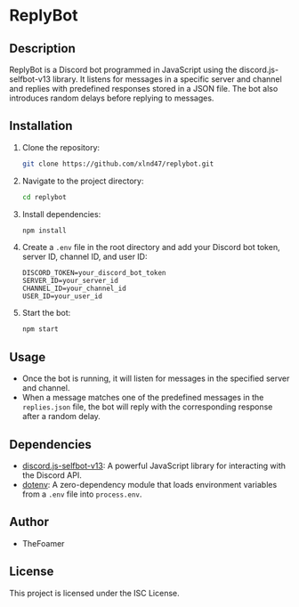 # ReplyBot

## Description
ReplyBot is a Discord bot programmed in JavaScript using the discord.js-selfbot-v13 library. It listens for messages in a specific server and channel and replies with predefined responses stored in a JSON file. The bot also introduces random delays before replying to messages.

## Installation
1. Clone the repository:
   ```bash
   git clone https://github.com/xlnd47/replybot.git
   ```
2. Navigate to the project directory:
   ```bash
   cd replybot
   ```
3. Install dependencies:
   ```bash
   npm install
   ```
4. Create a `.env` file in the root directory and add your Discord bot token, server ID, channel ID, and user ID:
   ```plaintext
   DISCORD_TOKEN=your_discord_bot_token
   SERVER_ID=your_server_id
   CHANNEL_ID=your_channel_id
   USER_ID=your_user_id
   ```
5. Start the bot:
   ```bash
   npm start
   ```

## Usage
- Once the bot is running, it will listen for messages in the specified server and channel.
- When a message matches one of the predefined messages in the `replies.json` file, the bot will reply with the corresponding response after a random delay.

## Dependencies
- [discord.js-selfbot-v13](https://www.npmjs.com/package/discord.js-selfbot-v13): A powerful JavaScript library for interacting with the Discord API.
- [dotenv](https://www.npmjs.com/package/dotenv): A zero-dependency module that loads environment variables from a `.env` file into `process.env`.

## Author
- TheFoamer

## License
This project is licensed under the ISC License.
